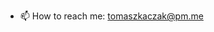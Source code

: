 

<!-- **tomekdot/tomekdot** is a ✨ _special_ ✨ repository because its `README.md` (this file) appears on your GitHub profile. 

Here are some ideas to get you started:-->

<!--- 🔭 I’m currently working on ...
- 🌱 I’m currently learning ...
- 👯 I’m looking to collaborate on ...
- 🤔 I’m looking for help with ...
- 💬 Ask me about ...-->
- 📫 How to reach me: tomaszkaczak@pm.me
<!--- 😄 Pronouns: ...
- ⚡ Fun fact: ...-->

